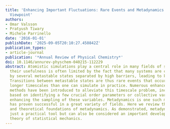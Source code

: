 ```yaml
---
title: 'Enhancing Important Fluctuations: Rare Events and Metadynamics from a Conceptual
  Viewpoint'
authors:
- Omar Valsson
- Pratyush Tiwary
- Michele Parrinello
date: '2016-01-01'
publishDate: '2025-09-05T20:10:27.450842Z'
publication_types:
- article-journal
publication: '*Annual Review of Physical Chemistry*'
doi: 10.1146/annurev-physchem-040215-112229
abstract: Atomistic simulations play a central role in many fields of science. However,
  their usefulness is often limited by the fact that many systems are characterized
  by several metastable states separated by high barriers, leading to kinetic bottlenecks.
  Transitions between metastable states are thus rare events that occur on significantly
  longer timescales than one can simulate in practice. Numerous enhanced sampling
  methods have been introduced to alleviate this timescale problem, including methods
  based on identifying a few crucial order parameters or collective variables and
  enhancing the sampling of these variables. Metadynamics is one such method that
  has proven successful in a great variety of fields. Here we review the conceptual
  and theoretical foundations of metadynamics. As demonstrated, metadynamics is not
  just a practical tool but can also be considered an important development in the
  theory of statistical mechanics.
---
```

